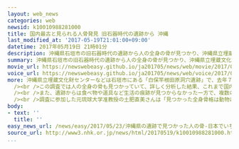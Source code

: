 ```yaml
---
layout: web_news
categories: web
newsid: k10010988281000
title: 国内最古と見られる人骨発見 旧石器時代の遺跡から 沖縄
last_modified_at: '2017-05-19T21:01:00+09:00'
datetime: 2017年05月19日 21時01分
description: 沖縄県石垣市の旧石器時代の遺跡から人の全身の骨が見つかり、沖縄県立埋蔵文化財センターなどが分析した結果、これまで国内最古とされていた骨よりさらに１０００年古い、およそ２万７０００年前の骨と見られることがわかりました。遺跡からは複数の骨も見つかり、埋蔵文化財センターは国内で初めての旧石器時代の墓だったと考えられると指摘しています。
summary: 沖縄県石垣市の旧石器時代の遺跡から人の全身の骨が見つかり、沖縄県立埋蔵文化財センターなどが分析した結果、これまで国内最古とされていた骨よりさらに１０００年古い、およそ２万７０００年前の骨と見られることがわかりました。遺跡からは複数の骨も見つかり、埋蔵文化財センターは国内で初めての旧石器時代の墓だったと考えられると指摘しています。
movie_url: https://newswebeasy.github.io/ja201705/news/web/movie/2017/05/23/k10010988281000.mp4
voice_url: https://newswebeasy.github.io/ja201705/news/web/voice/2017/05/23/k10010988281000.mp3
more: 沖縄県立埋蔵文化財センターなどは石垣市にある「白保竿根田原洞穴遺跡」で、去年７月までの５年間発掘調査を行い、国内で最も古いおよそ２万６０００年前の人の骨が見つかっています。<br
  /><br />この調査では人の全身の骨も見つかっていて、詳しく分析した結果、これまで国内最古とされていた骨よりさらに１０００年古い、およそ２万７０００年前の骨と見られることがわかりました。<br
  /><br />また、遺跡からは食べ物や道具など生活の痕跡が見つからなかった一方で、複数の骨が発掘され、このうち１体の骨は体を折り曲げた状態だったことなどから、文化財センターは国内で初めての旧石器時代の墓があったと考えられると指摘しています。<br
  /><br />調査に参加した元琉球大学准教授の土肥直美さんは「見つかった全身骨格は動物にかまれた痕があることから、遺体を埋葬しない風葬で葬られたと見られ、沖縄では琉球王国時代には風葬の風習があったことがわかっているのでつながりがあるのか分析したい」と話しています。
body:
- text: ''
  title: ''
easy_news_url: /news/easy/2017/05/23/沖縄県の遺跡で見つかった人の骨-日本でいちばん古いか/
source_url: http://www3.nhk.or.jp/news/html/20170519/k10010988281000.html
...
```


